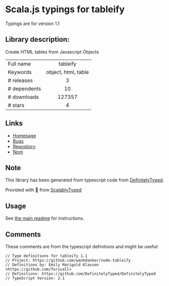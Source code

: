 
# Scala.js typings for tableify

Typings are for version 1.1

## Library description:
Create HTML tables from Javascript Objects

|                    |                 |
| ------------------ | :-------------: |
| Full name          | tableify |
| Keywords           | object, html, table |
| # releases         | 3 |
| # dependents       | 10 |
| # downloads        | 127357 |
| # stars            | 4 |

## Links
- [Homepage](https://github.com/wankdanker/node-tableify)
- [Bugs](https://github.com/wankdanker/node-tableify/issues)
- [Repository](https://github.com/wankdanker/node-tableify)
- [Npm](https://www.npmjs.com/package/tableify)
    


## Note
This library has been generated from typescript code from [DefinitelyTyped](https://definitelytyped.org).

Provided with :purple_heart: from [ScalablyTyped](https://github.com/oyvindberg/ScalablyTyped)

## Usage
See [the main readme](../../readme.md) for instructions.

## Comments

These comments are from the typescript definitions and might be useful:
```
// Type definitions for tableify 1.1
// Project: https://github.com/wankdanker/node-tableify
// Definitions by: Emily Marigold Klassen <https://github.com/forivall>
// Definitions: https://github.com/DefinitelyTyped/DefinitelyTyped
// TypeScript Version: 2.1

```

